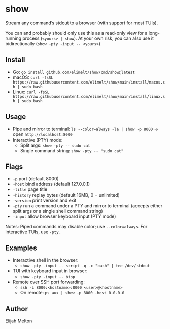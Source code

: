 # show

Stream any command’s stdout to a browser (with support for most TUIs).

You can and probably should only use this as a read-only view for a long-running process (`<yours> | show`).
At your own risk, you can also use it bidirectionally (`show -pty -input -- <yours>`)


## Install
- Go: `go install github.com/elimelt/show/cmd/show@latest`
- macOS: `curl -fsSL https://raw.githubusercontent.com/elimelt/show/main/install/macos.sh | sudo bash`
- Linux: `curl -fsSL https://raw.githubusercontent.com/elimelt/show/main/install/linux.sh | sudo bash`

## Usage
- Pipe and mirror to terminal: `ls --color=always -la | show -p 8000` → open `http://localhost:8000`
- Interactive (PTY) mode:
  - Split args: `show -pty -- sudo cat`
  - Single command string: `show -pty -- "sudo cat"`

## Flags
- `-p` port (default 8000)
- `-host` bind address (default 127.0.0.1)
- `-title` page title
- `-history` replay bytes (default 16MB, 0 = unlimited)
- `-version` print version and exit
- `-pty` run a command under a PTY and mirror to terminal (accepts either split args or a single shell command string)
- `-input` allow browser keyboard input (PTY mode)

Notes: Piped commands may disable color; use `--color=always`. For interactive TUIs, use `-pty`.

## Examples
- Interactive shell in the browser:
  - `show -pty -input -- script -q -c "bash" | tee /dev/stdout`
- TUI with keyboard input in browser:
  - `show -pty -input -- btop`
- Remote over SSH port forwarding:
  - `ssh -L 8000:<hostname>:8000 <user>@<hostname>`
  - On remote: `ps aux | show -p 8000 -host 0.0.0.0`

## Author
Elijah Melton
